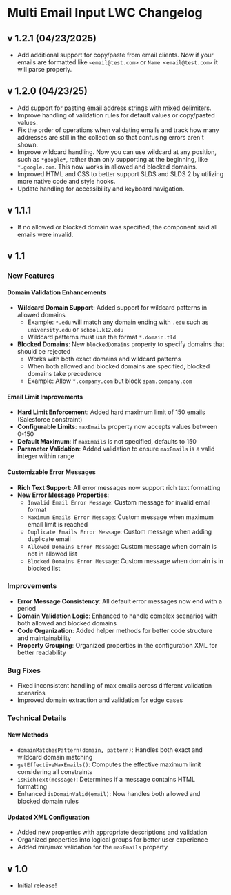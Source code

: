 # Multi Email Input LWC Changelog

## v 1.2.1 (04/23/2025)
- Add additional support for copy/paste from email clients. Now if your emails are formatted like `<email@test.com>` or `Name <email@test.com>` it will parse properly.

## v 1.2.0 (04/23/25)
- Add support for pasting email address strings with mixed delimiters.
- Improve handling of validation rules for default values or copy/pasted values.
- Fix the order of operations when validating emails and track how many addresses are still in the collection so that confusing errors aren't shown. 
- Improve wildcard handling. Now you can use wildcard at any position, such as `*google*`, rather than only supporting at the beginning, like `*.google.com`. This now works in allowed and blocked domains.
- Improved HTML and CSS to better support SLDS and SLDS 2 by utilizing more native code and style hooks.
- Update handling for accessibility and keyboard navigation.

## v 1.1.1
- If no allowed or blocked domain was specified, the component said all emails were invalid. 

## v 1.1

### New Features

#### Domain Validation Enhancements
- **Wildcard Domain Support**: Added support for wildcard patterns in allowed domains
  - Example: `*.edu` will match any domain ending with `.edu` such as `university.edu` or `school.k12.edu`
  - Wildcard patterns must use the format `*.domain.tld`
- **Blocked Domains**: New `blockedDomains` property to specify domains that should be rejected
  - Works with both exact domains and wildcard patterns
  - When both allowed and blocked domains are specified, blocked domains take precedence
  - Example: Allow `*.company.com` but block `spam.company.com`

#### Email Limit Improvements
- **Hard Limit Enforcement**: Added hard maximum limit of 150 emails (Salesforce constraint)
- **Configurable Limits**: `maxEmails` property now accepts values between 0-150
- **Default Maximum**: If `maxEmails` is not specified, defaults to 150
- **Parameter Validation**: Added validation to ensure `maxEmails` is a valid integer within range

#### Customizable Error Messages
- **Rich Text Support**: All error messages now support rich text formatting
- **New Error Message Properties**:
  - `Invalid Email Error Message`: Custom message for invalid email format
  - `Maximum Emails Error Message`: Custom message when maximum email limit is reached
  - `Duplicate Emails Error Message`: Custom message when adding duplicate email
  - `Allowed Domains Error Message`: Custom message when domain is not in allowed list
  - `Blocked Domains Error Message`: Custom message when domain is in blocked list

### Improvements
- **Error Message Consistency**: All default error messages now end with a period
- **Domain Validation Logic**: Enhanced to handle complex scenarios with both allowed and blocked domains
- **Code Organization**: Added helper methods for better code structure and maintainability
- **Property Grouping**: Organized properties in the configuration XML for better readability

### Bug Fixes
- Fixed inconsistent handling of max emails across different validation scenarios
- Improved domain extraction and validation for edge cases

### Technical Details

#### New Methods
- `domainMatchesPattern(domain, pattern)`: Handles both exact and wildcard domain matching
- `getEffectiveMaxEmails()`: Computes the effective maximum limit considering all constraints
- `isRichText(message)`: Determines if a message contains HTML formatting
- Enhanced `isDomainValid(email)`: Now handles both allowed and blocked domain rules

#### Updated XML Configuration
- Added new properties with appropriate descriptions and validation
- Organized properties into logical groups for better user experience
- Added min/max validation for the `maxEmails` property

## v 1.0
- Initial release! 